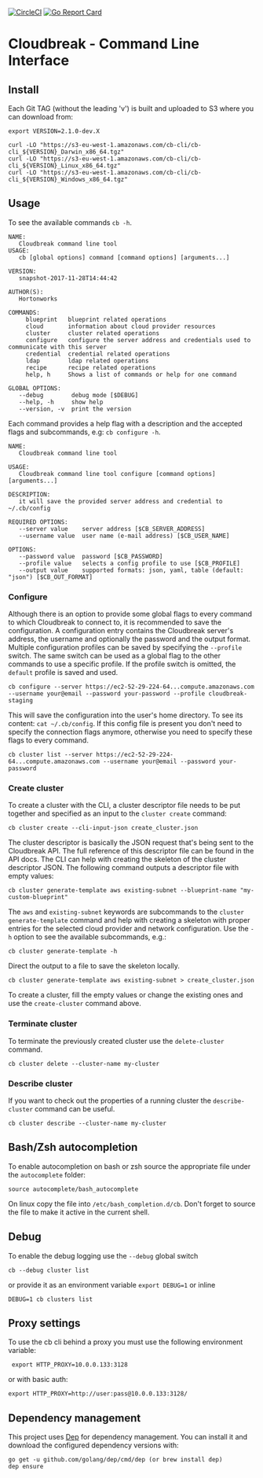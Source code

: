 [![CircleCI](https://circleci.com/gh/hortonworks/cb-cli.svg?style=shield)](https://circleci.com/gh/hortonworks/cb-cli) [![Go Report Card](https://goreportcard.com/badge/github.com/hortonworks/cb-cli)](https://goreportcard.com/report/github.com/hortonworks/cb-cli)

# Cloudbreak - Command Line Interface

## Install

Each Git TAG (without the leading 'v') is built and uploaded to S3 where you can download from:
```
export VERSION=2.1.0-dev.X

curl -LO "https://s3-eu-west-1.amazonaws.com/cb-cli/cb-cli_${VERSION}_Darwin_x86_64.tgz"
curl -LO "https://s3-eu-west-1.amazonaws.com/cb-cli/cb-cli_${VERSION}_Linux_x86_64.tgz"
curl -LO "https://s3-eu-west-1.amazonaws.com/cb-cli/cb-cli_${VERSION}_Windows_x86_64.tgz"
```

## Usage
To see the available commands `cb -h`.
```
NAME:
   Cloudbreak command line tool
USAGE:
   cb [global options] command [command options] [arguments...]

VERSION:
   snapshot-2017-11-28T14:44:42

AUTHOR(S):
   Hortonworks

COMMANDS:
     blueprint   blueprint related operations
     cloud       information about cloud provider resources
     cluster     cluster related operations
     configure   configure the server address and credentials used to communicate with this server
     credential  credential related operations
     ldap        ldap related operations
     recipe      recipe related operations
     help, h     Shows a list of commands or help for one command

GLOBAL OPTIONS:
   --debug        debug mode [$DEBUG]
   --help, -h     show help
   --version, -v  print the version
```
Each command provides a help flag with a description and the accepted flags and subcommands, e.g: `cb configure -h`.
```
NAME:
   Cloudbreak command line tool

USAGE:
   Cloudbreak command line tool configure [command options] [arguments...]

DESCRIPTION:
   it will save the provided server address and credential to ~/.cb/config

REQUIRED OPTIONS:
   --server value    server address [$CB_SERVER_ADDRESS]
   --username value  user name (e-mail address) [$CB_USER_NAME]

OPTIONS:
   --password value  password [$CB_PASSWORD]
   --profile value   selects a config profile to use [$CB_PROFILE]
   --output value    supported formats: json, yaml, table (default: "json") [$CB_OUT_FORMAT]
```

### Configure
Although there is an option to provide some global flags to every command to which Cloudbreak to connect to, it is recommended to save the configuration.
A configuration entry contains the Cloudbreak server's address, the username and optionally the password and the output format.
Multiple configuration profiles can be saved by specifying the `--profile` switch. The same switch can be used as a global flag to the other commands to use a specific profile.
If the profile switch is omitted, the `default` profile is saved and used.
```
cb configure --server https://ec2-52-29-224-64...compute.amazonaws.com --username your@email --password your-password --profile cloudbreak-staging
```
This will save the configuration into the user's home directory. To see its content: `cat ~/.cb/config`. If this config file is present you don't need to specify the connection flags anymore,
otherwise you need to specify these flags to every command.
```
cb cluster list --server https://ec2-52-29-224-64...compute.amazonaws.com --username your@email --password your-password
```

### Create cluster
To create a cluster with the CLI, a cluster descriptor file needs to be put together and specified as an input to the `cluster create` command:
```
cb cluster create --cli-input-json create_cluster.json
```

The cluster descriptor is basically the JSON request that's being sent to the Cloudbreak API.
The full reference of this descriptor file can be found in the API docs.
The CLI can help with creating the skeleton of the cluster descriptor JSON.
The following command outputs a descriptor file with empty values:
```
cb cluster generate-template aws existing-subnet --blueprint-name "my-custom-blueprint"
```
The `aws` and `existing-subnet` keywords are subcommands to the `cluster generate-template` command and help with creating a skeleton with proper entries for the selected cloud provider and network configuration.
Use the `-h` option to see the available subcommands, e.g.:
```
cb cluster generate-template -h
```
Direct the output to a file to save the skeleton locally.
```
cb cluster generate-template aws existing-subnet > create_cluster.json
```
To create a cluster, fill the empty values or change the existing ones and use the `create-cluster` command above.

### Terminate cluster
To terminate the previously created cluster use the `delete-cluster` command.
```
cb cluster delete --cluster-name my-cluster
```

### Describe cluster
If you want to check out the properties of a running cluster the `describe-cluster` command can be useful.
```
cb cluster describe --cluster-name my-cluster
```

## Bash/Zsh autocompletion
To enable autocompletion on bash or zsh source the appropriate file under the `autocomplete` folder:
```
source autocomplete/bash_autocomplete
```
On linux copy the file into `/etc/bash_completion.d/cb`. Don't forget to source the file to make it active in the current shell.

## Debug
To enable the debug logging use the `--debug` global switch
```
cb --debug cluster list
```
or provide it as an environment variable `export DEBUG=1` or inline
```
DEBUG=1 cb clusters list
```

## Proxy settings
To use the cb cli behind a proxy you must use the following environment variable:
```
 export HTTP_PROXY=10.0.0.133:3128
```
or with basic auth:
```
export HTTP_PROXY=http://user:pass@10.0.0.133:3128/
```

## Dependency management

This project uses [Dep](https://github.com/golang/dep) for dependency management. You can install it and download the configured dependency versions with:
```
go get -u github.com/golang/dep/cmd/dep (or brew install dep)
dep ensure
```
